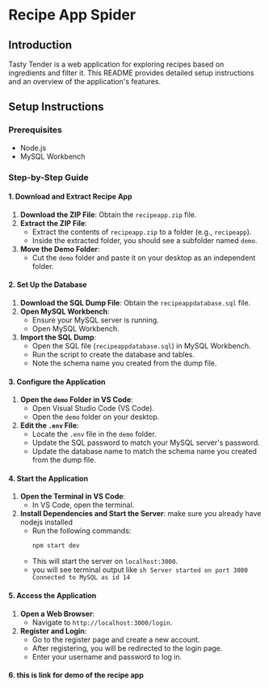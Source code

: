 # Recipe App Spider

## Introduction
Tasty Tender is a web application for exploring recipes based on ingredients and filter it. This README provides detailed setup instructions and an overview of the application's features.

## Setup Instructions

### Prerequisites
- Node.js
- MySQL Workbench

### Step-by-Step Guide

#### 1. Download and Extract Recipe App

1. **Download the ZIP File**: Obtain the `recipeapp.zip` file.
2. **Extract the ZIP File**:
   - Extract the contents of `recipeapp.zip` to a folder (e.g., `recipeapp`).
   - Inside the extracted folder, you should see a subfolder named `demo`.
3. **Move the Demo Folder**:
   - Cut the `demo` folder and paste it on your desktop as an independent folder.

#### 2. Set Up the Database

1. **Download the SQL Dump File**: Obtain the `recipeappdatabase.sql` file.
2. **Open MySQL Workbench**:
   - Ensure your MySQL server is running.
   - Open MySQL Workbench.
3. **Import the SQL Dump**:
   - Open the SQL file (`recipeappdatabase.sql`) in MySQL Workbench.
   - Run the script to create the database and tables.
   - Note the schema name you created from the dump file.

#### 3. Configure the Application

1. **Open the `demo` Folder in VS Code**:
   - Open Visual Studio Code (VS Code).
   - Open the `demo` folder on your desktop.
2. **Edit the `.env` File**:
   - Locate the `.env` file in the `demo` folder.
   - Update the SQL password to match your MySQL server's password.
   - Update the database name to match the schema name you created from the dump file.

#### 4. Start the Application

1. **Open the Terminal in VS Code**:
   - In VS Code, open the terminal.
2. **Install Dependencies and Start the Server**:
     make sure you already have nodejs installed
   - Run the following commands:
     ```sh
     npm start dev
     ```
   - This will start the server on `localhost:3000`.
   - you will see terminal output like
                       ```sh
                       Server started on port 3000
                       Connected to MySQL as id 14
                      ```

#### 5. Access the Application

1. **Open a Web Browser**:
   - Navigate to `http://localhost:3000/login`.
2. **Register and Login**:
   - Go to the register page and create a new account.
   - After registering, you will be redirected to the login page.
   - Enter your username and password to log in.

#### 6. this is link for demo of the recipe app

